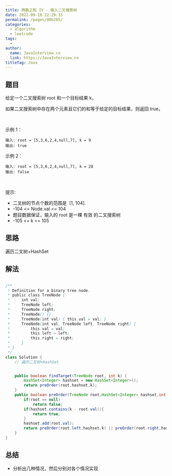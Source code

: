 ```yaml
---
title: 两数之和 IV - 输入二叉搜索树
date: 2022-09-18 22:29:33
permalink: /pages/90b285/
categories:
  - algorithm
  - leetcode
tags:
  - 
author: 
  name: JavaInterview.cn
  link: https://JavaInterview.cn
titleTag: Java
---
```


## 题目

给定一个二叉搜索树 root 和一个目标结果 k，

如果二叉搜索树中存在两个元素且它们的和等于给定的目标结果，则返回 true。

 

示例 1：


    输入: root = [5,3,6,2,4,null,7], k = 9
    输出: true
示例 2：


    输入: root = [5,3,6,2,4,null,7], k = 28
    输出: false
 

提示:

- 二叉树的节点个数的范围是  [1, 104].
- -104 <= Node.val <= 104
- 题目数据保证，输入的 root 是一棵 有效 的二叉搜索树
- -105 <= k <= 105


## 思路

遍历二叉树+HashSet

## 解法
```java

/**
 * Definition for a binary tree node.
 * public class TreeNode {
 *     int val;
 *     TreeNode left;
 *     TreeNode right;
 *     TreeNode() {}
 *     TreeNode(int val) { this.val = val; }
 *     TreeNode(int val, TreeNode left, TreeNode right) {
 *         this.val = val;
 *         this.left = left;
 *         this.right = right;
 *     }
 * }
 */
class Solution {
    // 遍历二叉树+HashSet


    public boolean findTarget(TreeNode root, int k) {
        HashSet<Integer> hashset = new HashSet<Integer>();
        return preOrder(root,hashset,k);     
    }
    public boolean preOrder(TreeNode root,HashSet<Integer> hashset,int k){
        if(root == null)
            return false;
        if(hashset.contains(k - root.val)){
            return true;
        }
        hashset.add(root.val);        
        return preOrder(root.left,hashset,k) || preOrder(root.right,hashset,k);
    }
}
```

## 总结

- 分析出几种情况，然后分别对各个情况实现 
